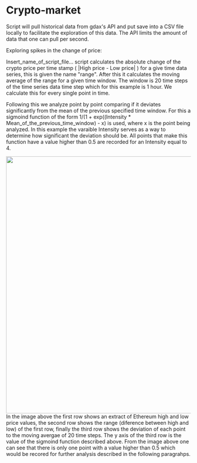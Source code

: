 # Crypto-market

Script will pull historical data from gdax's API and put save into a CSV file locally to facilitate the exploration of this data. The API limits the amount of data that one can pull per second.

Exploring spikes in the change of price:

Insert_name_of_script_file... script calculates the absolute change of the crypto price per time stamp ( |High price - Low price| ) for a give time data series, this is given the name "range". After this it calculates the moving average of the range for a given time window. The window is 20 time steps of the time series data time step which for this example is 1 hour. We calculate this for every single point in time.

Following this we analyze point by point comparing if it deviates significantly from the mean of the previous specified time window. For this a sigmoind function of the form 1/(1 + exp((Intensity * Mean_of_the_previous_time_window) - x) is used, where x is the point being analyzed. In this example the varaible Intensity serves as a way to determine how significant the deviation should be. All points that make this function have a value higher than 0.5 are recorded for an Intensity equal to 4.

<img src="Spike_changes_in_range_values.png" width="700">
In the image above the first row shows an extract of Ethereum high and low price values, the second row shows the range (diference between high and low) of the first row, finally the third row shows the deviation of each point to the moving avergae of 20 time steps. The y axis of the third row is the value of the sigmoind function described above. From the image above one can see that there is only one point with a value higher than 0.5 which would be recored for further analysis described in the following paragrahps.
